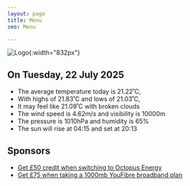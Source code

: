 ```yaml
---
layout: page
title: Menu
seo: Menu

---
```


![Logo](/images/logo.jpg){:width="832px"}

<!-- weather_marker starts -->
## On Tuesday, 22 July 2025

- The average temperature today is 21.22˚C,
- With highs of 21.83˚C and lows of 21.03˚C,
- It may feel like 21.09˚C with broken clouds
- The wind speed is 4.62m/s and visibility is 10000m
- The pressure is 1010hPa and humidity is 65%
- The sun will rise at 04:15 and set at 20:13

<!-- weather_marker ends -->

## Sponsors

- [Get £50 credit when switching to Octopus Energy](https://bit.ly/3oD1nnS)
- [Get £75 when taking a 1000mb YouFibre broadband plan](https://aklam.io/91zWhU?)
